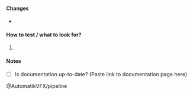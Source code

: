

#### Changes

-

#### How to test / what to look for?

1.

#### Notes

- [ ] Is documentation up-to-date? (Paste link to documentation page here)

@AutomatikVFX/pipeline
